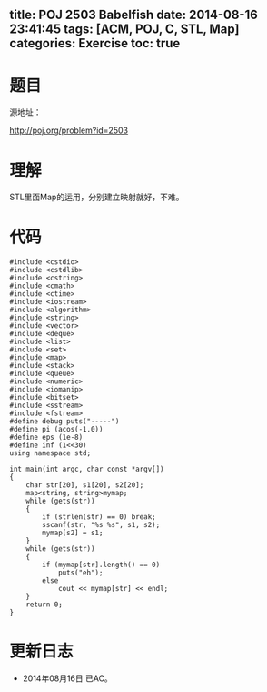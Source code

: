 title: POJ 2503 Babelfish
date: 2014-08-16 23:41:45
tags: [ACM, POJ, C, STL, Map]
categories: Exercise
toc: true
---
# 题目
源地址：

http://poj.org/problem?id=2503

# 理解
STL里面Map的运用，分别建立映射就好，不难。

<!-- more -->

# 代码
```
#include <cstdio>
#include <cstdlib>
#include <cstring>
#include <cmath>
#include <ctime>
#include <iostream>
#include <algorithm>
#include <string>
#include <vector>
#include <deque>
#include <list>
#include <set>
#include <map>
#include <stack>
#include <queue>
#include <numeric>
#include <iomanip>
#include <bitset>
#include <sstream>
#include <fstream>
#define debug puts("-----")
#define pi (acos(-1.0))
#define eps (1e-8)
#define inf (1<<30)
using namespace std;

int main(int argc, char const *argv[])
{
    char str[20], s1[20], s2[20];
    map<string, string>mymap;
    while (gets(str))
    {
        if (strlen(str) == 0) break;
        sscanf(str, "%s %s", s1, s2);
        mymap[s2] = s1;
    }
    while (gets(str))
    {
        if (mymap[str].length() == 0)
            puts("eh");
        else
            cout << mymap[str] << endl;
    }
    return 0;
}
```
# 更新日志
- 2014年08月16日 已AC。